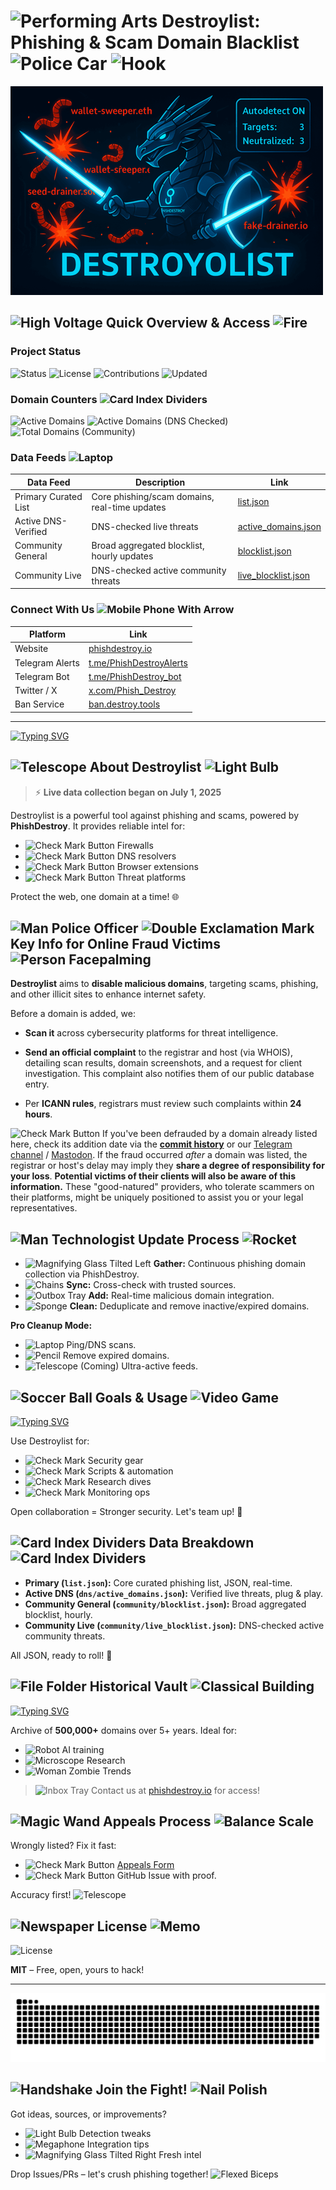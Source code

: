 # <img src="https://raw.githubusercontent.com/Tarikul-Islam-Anik/Telegram-Animated-Emojis/main/Activity/Performing%20Arts.webp" alt="Performing Arts" width="25" height="25" /> Destroylist: Phishing & Scam Domain Blacklist <img src="https://raw.githubusercontent.com/Tarikul-Islam-Anik/Telegram-Animated-Emojis/main/Travel%20and%20Places/Police%20Car.webp" alt="Police Car" width="25" height="25" /> <img src="https://raw.githubusercontent.com/Tarikul-Islam-Anik/Animated-Fluent-Emojis/master/Emojis/Objects/Hook.png" alt="Hook" width="25" height="25" />
![Destroyolist Illustration](destroyolist_image.png)

## <img src="https://raw.githubusercontent.com/Tarikul-Islam-Anik/Telegram-Animated-Emojis/main/Animals%20and%20Nature/High%20Voltage.webp" alt="High Voltage" width="25" height="25" /> Quick Overview & Access <img src="https://raw.githubusercontent.com/Tarikul-Islam-Anik/Telegram-Animated-Emojis/main/Animals%20and%20Nature/Fire.webp" alt="Fire" width="25" height="25" />

### Project Status
![Status](https://img.shields.io/badge/status-maintained-brightgreen?style=flat-square)
![License](https://img.shields.io/badge/license-MIT-blue?style=flat-square)
![Contributions](https://img.shields.io/badge/contributions-welcome-orange?style=flat-square)
![Updated](https://img.shields.io/badge/auto--updated-yes-success?style=flat-square)

### Domain Counters <img src="https://raw.githubusercontent.com/Tarikul-Islam-Anik/Telegram-Animated-Emojis/main/Objects/Card%20Index%20Dividers.webp" alt="Card Index Dividers" width="25" height="25" />
![Active Domains](https://img.shields.io/endpoint?url=https://raw.githubusercontent.com/phishdestroy/destroylist/main/count.json&label=Active%20Domains&color=important&style=flat-square)
![Active Domains (DNS Checked)](https://img.shields.io/endpoint?url=https://raw.githubusercontent.com/phishdestroy/destroylist/main/dns/active_count.json&label=Active%20Domains%20(DNS%20Checked)&color=purple&style=flat-square)
![Total Domains (Community)](https://img.shields.io/endpoint?url=https://raw.githubusercontent.com/phishdestroy/destroylist/main/community/count.json&label=Total%20Domains%20(Community)&color=blue&style=flat-square)

### Data Feeds <img src="https://raw.githubusercontent.com/Tarikul-Islam-Anik/Telegram-Animated-Emojis/main/Objects/Laptop.webp" alt="Laptop" width="25" height="25" />
| Data Feed | Description | Link |
|-----------|-------------|------|
| Primary Curated List | Core phishing/scam domains, real-time updates | [list.json](https://github.com/phishdestroy/destroylist/raw/main/list.json) |
| Active DNS-Verified | DNS-checked live threats | [active_domains.json](https://github.com/phishdestroy/destroylist/raw/main/dns/active_domains.json) |
| Community General | Broad aggregated blocklist, hourly updates | [blocklist.json](https://github.com/phishdestroy/destroylist/raw/main/community/blocklist.json) |
| Community Live | DNS-checked active community threats | [live_blocklist.json](https://github.com/phishdestroy/destroylist/raw/main/community/live_blocklist.json) |

### Connect With Us <img src="https://raw.githubusercontent.com/Tarikul-Islam-Anik/Telegram-Animated-Emojis/main/Objects/Mobile%20Phone%20With%20Arrow.webp" alt="Mobile Phone With Arrow" width="25" height="25" />
| Platform | Link |
|----------|------|
| Website | [phishdestroy.io](https://phishdestroy.io) |
| Telegram Alerts | [t.me/PhishDestroyAlerts](https://t.me/PhishDestroyAlerts) |
| Telegram Bot | [t.me/PhishDestroy_bot](https://t.me/PhishDestroy_bot) |
| Twitter / X | [x.com/Phish_Destroy](https://x.com/Phish_Destroy) |
| Ban Service | [ban.destroy.tools](https://ban.destroy.tools) |

---

[![Typing SVG](https://readme-typing-svg.demolab.com?font=Fira+Code&pause=1000&width=435&lines=Phish+domains%3F+Destroyed.+Next!+%F0%9F%92%A5)](https://git.io/typing-svg)

## <img src="https://raw.githubusercontent.com/Tarikul-Islam-Anik/Telegram-Animated-Emojis/main/Objects/Telescope.webp" alt="Telescope" width="25" height="25" /> About Destroylist <img src="https://raw.githubusercontent.com/Tarikul-Islam-Anik/Telegram-Animated-Emojis/main/Objects/Light%20Bulb.webp" alt="Light Bulb" width="25" height="25" />
> ⚡ **Live data collection began on July 1, 2025**

Destroylist is a powerful tool against phishing and scams, powered by **PhishDestroy**. It provides reliable intel for:
- <img src="https://raw.githubusercontent.com/Tarikul-Islam-Anik/Telegram-Animated-Emojis/main/Symbols/Check%20Mark%20Button.webp" alt="Check Mark Button" width="25" height="25" /> Firewalls
- <img src="https://raw.githubusercontent.com/Tarikul-Islam-Anik/Telegram-Animated-Emojis/main/Symbols/Check%20Mark%20Button.webp" alt="Check Mark Button" width="25" height="25" /> DNS resolvers
- <img src="https://raw.githubusercontent.com/Tarikul-Islam-Anik/Telegram-Animated-Emojis/main/Symbols/Check%20Mark%20Button.webp" alt="Check Mark Button" width="25" height="25" /> Browser extensions
- <img src="https://raw.githubusercontent.com/Tarikul-Islam-Anik/Telegram-Animated-Emojis/main/Symbols/Check%20Mark%20Button.webp" alt="Check Mark Button" width="25" height="25" /> Threat platforms

Protect the web, one domain at a time! 🌐

## <img src="https://raw.githubusercontent.com/Tarikul-Islam-Anik/Telegram-Animated-Emojis/main/People/Man%20Police%20Officer.webp" alt="Man Police Officer" width="25" height="25" /> <img src="https://raw.githubusercontent.com/Tarikul-Islam-Anik/Telegram-Animated-Emojis/main/Symbols/Double%20Exclamation%20Mark.webp" alt="Double Exclamation Mark" width="25" height="25" />  Key Info for Online Fraud Victims <img src="https://raw.githubusercontent.com/Tarikul-Islam-Anik/Telegram-Animated-Emojis/main/People/Person%20Facepalming.webp" alt="Person Facepalming" width="25" height="25" />

**Destroylist** aims to **disable malicious domains**, targeting scams, phishing, and other illicit sites to enhance internet safety.

Before a domain is added, we:


* **Scan it** across cybersecurity platforms for threat intelligence.

* **Send an official complaint** to the registrar and host (via WHOIS), detailing scan results, domain screenshots, and a request for client investigation. This complaint also notifies them of our public database entry.

* Per **ICANN rules**, registrars must review such complaints within **24 hours**.

<img src="https://raw.githubusercontent.com/Tarikul-Islam-Anik/Telegram-Animated-Emojis/main/Symbols/Check%20Mark%20Button.webp" alt="Check Mark Button" width="25" height="25" /> If you've been defrauded by a domain already listed here, check its addition date via the **[commit history](https://github.com/phishdestroy/destroylist/commits/main/)** or our [Telegram channel](https://t.me/PhishDestroyAlerts) / [Mastodon](https://mastodon.social/@phishdestroy). If the fraud occurred *after* a domain was listed, the registrar or host's delay may imply they **share a degree of responsibility for your loss**. **Potential victims of their clients will also be aware of this information.** These "good-natured" providers, who tolerate scammers on their platforms, might be uniquely positioned to assist you or your legal representatives.

## <img src="https://raw.githubusercontent.com/Tarikul-Islam-Anik/Telegram-Animated-Emojis/main/People/Man%20Technologist.webp" alt="Man Technologist" width="25" height="25" /> Update Process <img src="https://raw.githubusercontent.com/Tarikul-Islam-Anik/Telegram-Animated-Emojis/main/Travel%20and%20Places/Rocket.webp" alt="Rocket" width="25" height="25" />
- <img src="https://raw.githubusercontent.com/Tarikul-Islam-Anik/Animated-Fluent-Emojis/master/Emojis/Objects/Magnifying%20Glass%20Tilted%20Left.png" alt="Magnifying Glass Tilted Left" width="25" height="25" /> **Gather:** Continuous phishing domain collection via PhishDestroy.
- <img src="https://raw.githubusercontent.com/Tarikul-Islam-Anik/Animated-Fluent-Emojis/master/Emojis/Objects/Chains.png" alt="Chains" width="25" height="25" /> **Sync:** Cross-check with trusted sources.
- <img src="https://raw.githubusercontent.com/Tarikul-Islam-Anik/Animated-Fluent-Emojis/master/Emojis/Objects/Outbox%20Tray.png" alt="Outbox Tray" width="25" height="25" /> **Add:** Real-time malicious domain integration.
- <img src="https://raw.githubusercontent.com/Tarikul-Islam-Anik/Telegram-Animated-Emojis/main/Objects/Sponge.webp" alt="Sponge" width="25" height="25" /> **Clean:** Deduplicate and remove inactive/expired domains.

**Pro Cleanup Mode:**
- <img src="https://raw.githubusercontent.com/Tarikul-Islam-Anik/Telegram-Animated-Emojis/main/Objects/Laptop.webp" alt="Laptop" width="25" height="25" /> Ping/DNS scans.
- <img src="https://raw.githubusercontent.com/Tarikul-Islam-Anik/Telegram-Animated-Emojis/main/Objects/Pencil.webp" alt="Pencil" width="25" height="25" /> Remove expired domains.
- <img src="https://raw.githubusercontent.com/Tarikul-Islam-Anik/Telegram-Animated-Emojis/main/Objects/Telescope.webp" alt="Telescope" width="25" height="25" /> (Coming) Ultra-active feeds.

## <img src="https://raw.githubusercontent.com/Tarikul-Islam-Anik/Telegram-Animated-Emojis/main/Activity/Soccer%20Ball.webp" alt="Soccer Ball" width="25" height="25" /> Goals & Usage <img src="https://raw.githubusercontent.com/Tarikul-Islam-Anik/Telegram-Animated-Emojis/main/Activity/Video%20Game.webp" alt="Video Game" width="25" height="25" />
[![Typing SVG](https://readme-typing-svg.demolab.com?font=Fira+Code&pause=1000&width=435&lines=Cyber+threats%3F+Listed.+Combat!+%F0%9F%92%A5)](https://git.io/typing-svg)

Use Destroylist for:
- <img src="https://raw.githubusercontent.com/Tarikul-Islam-Anik/Telegram-Animated-Emojis/main/Symbols/Check%20Mark.webp" alt="Check Mark" width="25" height="25" /> Security gear
- <img src="https://raw.githubusercontent.com/Tarikul-Islam-Anik/Telegram-Animated-Emojis/main/Symbols/Check%20Mark.webp" alt="Check Mark" width="25" height="25" /> Scripts & automation
- <img src="https://raw.githubusercontent.com/Tarikul-Islam-Anik/Telegram-Animated-Emojis/main/Symbols/Check%20Mark.webp" alt="Check Mark" width="25" height="25" /> Research dives
- <img src="https://raw.githubusercontent.com/Tarikul-Islam-Anik/Telegram-Animated-Emojis/main/Symbols/Check%20Mark.webp" alt="Check Mark" width="25" height="25" /> Monitoring ops

Open collaboration = Stronger security. Let's team up! 🤝

## <img src="https://raw.githubusercontent.com/Tarikul-Islam-Anik/Telegram-Animated-Emojis/main/Objects/Card%20Index%20Dividers.webp" alt="Card Index Dividers" width="25" height="25" /> Data Breakdown <img src="https://raw.githubusercontent.com/Tarikul-Islam-Anik/Telegram-Animated-Emojis/main/Objects/Card%20Index%20Dividers.webp" alt="Card Index Dividers" width="25" height="25" />
- **Primary (`list.json`):** Core curated phishing list, JSON, real-time.
- **Active DNS (`dns/active_domains.json`):** Verified live threats, plug & play.
- **Community General (`community/blocklist.json`):** Broad aggregated blocklist, hourly.
- **Community Live (`community/live_blocklist.json`):** DNS-checked active community threats.

All JSON, ready to roll! 🚀

## <img src="https://raw.githubusercontent.com/Tarikul-Islam-Anik/Telegram-Animated-Emojis/main/Objects/File%20Folder.webp" alt="File Folder" width="25" height="25" /> Historical Vault <img src="https://raw.githubusercontent.com/Tarikul-Islam-Anik/Telegram-Animated-Emojis/main/Travel%20and%20Places/Classical%20Building.webp" alt="Classical Building" width="25" height="25" />
[![Typing SVG](https://readme-typing-svg.demolab.com?font=Fira+Code&pause=1000&width=435&lines=500K%2B+domains%3F+Dealt+with.+Next!+%F0%9F%92%A5)](https://git.io/typing-svg)

Archive of **500,000+** domains over 5+ years. Ideal for:
- <img src="https://raw.githubusercontent.com/Tarikul-Islam-Anik/Telegram-Animated-Emojis/main/Smileys/Robot.webp" alt="Robot" width="25" height="25" /> AI training
- <img src="https://raw.githubusercontent.com/Tarikul-Islam-Anik/Telegram-Animated-Emojis/main/Objects/Microscope.webp" alt="Microscope" width="25" height="25" /> Research
- <img src="https://raw.githubusercontent.com/Tarikul-Islam-Anik/Telegram-Animated-Emojis/main/People/Woman%20Zombie.webp" alt="Woman Zombie" width="25" height="25" /> Trends

> <img src="https://raw.githubusercontent.com/Tarikul-Islam-Anik/Telegram-Animated-Emojis/main/Objects/Inbox%20Tray.webp" alt="Inbox Tray" width="25" height="25" /> Contact us at [phishdestroy.io](https://phishdestroy.io) for access!

## <img src="https://raw.githubusercontent.com/Tarikul-Islam-Anik/Telegram-Animated-Emojis/main/Activity/Magic%20Wand.webp" alt="Magic Wand" width="25" height="25" /> Appeals Process <img src="https://raw.githubusercontent.com/Tarikul-Islam-Anik/Animated-Fluent-Emojis/master/Emojis/Objects/Balance%20Scale.png" alt="Balance Scale" width="25" height="25" />
Wrongly listed? Fix it fast:
- <img src="https://raw.githubusercontent.com/Tarikul-Islam-Anik/Telegram-Animated-Emojis/main/Symbols/Check%20Mark%20Button.webp" alt="Check Mark Button" width="25" height="25" /> [Appeals Form](https://phishdestroy.io/appeals/)
- <img src="https://raw.githubusercontent.com/Tarikul-Islam-Anik/Telegram-Animated-Emojis/main/Symbols/Check%20Mark%20Button.webp" alt="Check Mark Button" width="25" height="25" /> GitHub Issue with proof.

Accuracy first! <img src="https://raw.githubusercontent.com/Tarikul-Islam-Anik/Telegram-Animated-Emojis/main/Objects/Telescope.webp" alt="Telescope" width="25" height="25" />

## <img src="https://raw.githubusercontent.com/Tarikul-Islam-Anik/Telegram-Animated-Emojis/main/Objects/Newspaper.webp" alt="Newspaper" width="25" height="25" /> License <img src="https://raw.githubusercontent.com/Tarikul-Islam-Anik/Telegram-Animated-Emojis/main/Objects/Memo.webp" alt="Memo" width="25" height="25" />
![License](https://img.shields.io/badge/license-MIT-blue?style=flat-square)

**MIT** – Free, open, yours to hack!

---

![Snake GIF](https://raw.githubusercontent.com/Platane/snk/output/github-contribution-grid-snake.svg)

## <img src="https://raw.githubusercontent.com/Tarikul-Islam-Anik/Telegram-Animated-Emojis/main/People/Handshake.webp" alt="Handshake" width="25" height="25" /> Join the Fight! <img src="https://raw.githubusercontent.com/Tarikul-Islam-Anik/Telegram-Animated-Emojis/main/People/Nail%20Polish.webp" alt="Nail Polish" width="25" height="25" />
Got ideas, sources, or improvements?
- <img src="https://raw.githubusercontent.com/Tarikul-Islam-Anik/Telegram-Animated-Emojis/main/Objects/Light%20Bulb.webp" alt="Light Bulb" width="25" height="25" /> Detection tweaks
- <img src="https://raw.githubusercontent.com/Tarikul-Islam-Anik/Telegram-Animated-Emojis/main/Objects/Megaphone.webp" alt="Megaphone" width="25" height="25" /> Integration tips
- <img src="https://raw.githubusercontent.com/Tarikul-Islam-Anik/Telegram-Animated-Emojis/main/Objects/Magnifying%20Glass%20Tilted%20Right.webp" alt="Magnifying Glass Tilted Right" width="25" height="25" /> Fresh intel

Drop Issues/PRs – let's crush phishing together! <img src="https://raw.githubusercontent.com/Tarikul-Islam-Anik/Telegram-Animated-Emojis/main/People/Flexed%20Biceps.webp" alt="Flexed Biceps" width="25" height="25" />
